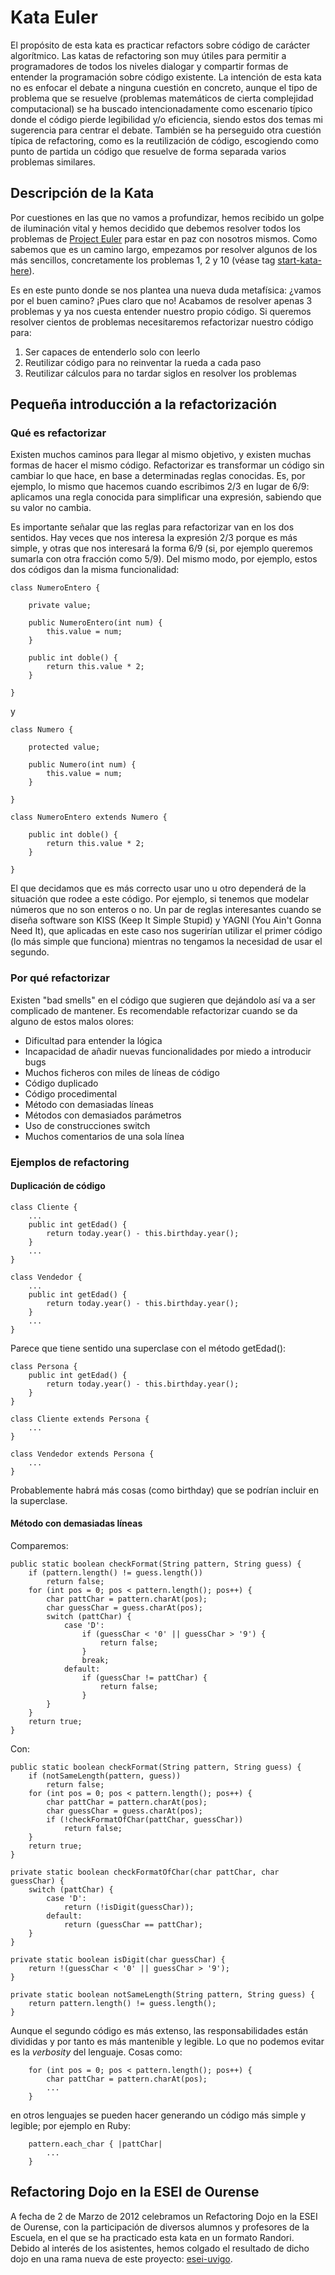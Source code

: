 Kata Euler
==========

El propósito de esta kata es practicar refactors sobre código de carácter algorítmico.
Las katas de refactoring son muy útiles para permitir a programadores de todos los niveles dialogar y compartir formas de entender la programación sobre código existente.
La intención de esta kata no es enfocar el debate a ninguna cuestión en concreto, aunque el tipo de problema que se resuelve (problemas matemáticos de cierta complejidad computacional) se ha buscado intencionadamente como escenario típico donde el código pierde legibilidad y/o eficiencia, siendo estos dos temas mi sugerencia para centrar el debate. También se ha perseguido otra cuestión típica de refactoring, como es la reutilización de código, escogiendo como punto de partida un código que resuelve de forma separada varios problemas similares. 


Descripción de la Kata
----------------------

Por cuestiones en las que no vamos a profundizar, hemos recibido un golpe de iluminación vital y hemos decidido que debemos resolver todos los problemas de [Project Euler](http://projecteuler.net/) para estar en paz con nosotros mismos. Como sabemos que es un camino largo, empezamos por resolver algunos de los más sencillos, concretamente los problemas 1, 2 y 10 (véase tag [start-kata-here](https://github.com/pepellou/KataEuler/tree/start-kata-here)).

Es en este punto donde se nos plantea una nueva duda metafísica: ¿vamos por el buen camino? ¡Pues claro que no! Acabamos de resolver apenas 3 problemas y ya nos cuesta entender nuestro propio código. 
Si queremos resolver cientos de problemas necesitaremos refactorizar nuestro código para:

1. Ser capaces de entenderlo solo con leerlo
2. Reutilizar código para no reinventar la rueda a cada paso
3. Reutilizar cálculos para no tardar siglos en resolver los problemas


Pequeña introducción a la refactorización
-----------------------------------------

### Qué es refactorizar

Existen muchos caminos para llegar al mismo objetivo, y existen muchas formas de hacer el mismo código.
Refactorizar es transformar un código sin cambiar lo que hace, en base a determinadas reglas conocidas.
Es, por ejemplo, lo mismo que hacemos cuando escribimos 2/3 en lugar de 6/9: aplicamos una regla conocida para simplificar una expresión, sabiendo que su valor no cambia.

Es importante señalar que las reglas para refactorizar van en los dos sentidos. Hay veces que nos interesa la expresión 2/3 porque es más simple, y otras que nos interesará la forma 6/9 (si, por ejemplo queremos sumarla con otra fracción como 5/9). Del mismo modo, por ejemplo, estos dos códigos dan la misma funcionalidad:

    class NumeroEntero {

        private value;

        public NumeroEntero(int num) {
            this.value = num;
        }

        public int doble() {
            return this.value * 2;
        }

    }

y

    class Numero {

        protected value;

        public Numero(int num) {
            this.value = num;
        }

    }

    class NumeroEntero extends Numero {

        public int doble() {
            return this.value * 2;
        }

    }

El que decidamos que es más correcto usar uno u otro dependerá de la situación que rodee a este código. Por ejemplo, si tenemos que modelar números que no son enteros o no.
Un par de reglas interesantes cuando se diseña software son KISS (Keep It Simple Stupid) y YAGNI (You Ain't Gonna Need It), que aplicadas en este caso nos sugerirían utilizar el primer código (lo más simple que funciona) mientras no tengamos la necesidad de usar el segundo.


### Por qué refactorizar

Existen "bad smells" en el código que sugieren que dejándolo así va a ser complicado de mantener. Es recomendable refactorizar cuando se da alguno de estos malos olores:

* Dificultad para entender la lógica
* Incapacidad de añadir nuevas funcionalidades por miedo a introducir bugs
* Muchos ficheros con miles de líneas de código
* Código duplicado
* Código procedimental
* Método con demasiadas líneas
* Métodos con demasiados parámetros
* Uso de construcciones switch
* Muchos comentarios de una sola línea

### Ejemplos de refactoring

#### Duplicación de código

    class Cliente {
        ...
        public int getEdad() {
            return today.year() - this.birthday.year();
        }
        ...
    }

    class Vendedor {
        ...
        public int getEdad() {
            return today.year() - this.birthday.year();
        }
        ...
    }

Parece que tiene sentido una superclase con el método getEdad():

    class Persona {
        public int getEdad() {
            return today.year() - this.birthday.year();
        }
    }

    class Cliente extends Persona {
        ...
    }

    class Vendedor extends Persona {
        ...
    }

Probablemente habrá más cosas (como birthday) que se podrían incluir en la superclase.

#### Método con demasiadas líneas

Comparemos:

    public static boolean checkFormat(String pattern, String guess) {
        if (pattern.length() != guess.length())
            return false;
        for (int pos = 0; pos < pattern.length(); pos++) {
            char pattChar = pattern.charAt(pos);
            char guessChar = guess.charAt(pos);
            switch (pattChar) {
                case 'D':
                    if (guessChar < '0' || guessChar > '9') {
                        return false;
                    }
                    break;
                default:
                    if (guessChar != pattChar) {
                        return false;
                    }
            }
        }
        return true;
    }
 
Con:

    public static boolean checkFormat(String pattern, String guess) {
        if (notSameLength(pattern, guess))
            return false;
        for (int pos = 0; pos < pattern.length(); pos++) {
            char pattChar = pattern.charAt(pos);
            char guessChar = guess.charAt(pos);
            if (!checkFormatOfChar(pattChar, guessChar))
                return false;
        }
        return true;
    }
    
    private static boolean checkFormatOfChar(char pattChar, char guessChar) {
        switch (pattChar) {
            case 'D':
                return (!isDigit(guessChar));
            default:
                return (guessChar == pattChar);
        }
    }
    
    private static boolean isDigit(char guessChar) {
        return !(guessChar < '0' || guessChar > '9');
    }
    
    private static boolean notSameLength(String pattern, String guess) {
        return pattern.length() != guess.length();
    }

Aunque el segundo código es más extenso, las responsabilidades están divididas y por tanto es más mantenible y legible.
Lo que no podemos evitar es la _verbosity_ del lenguaje. Cosas como:

        for (int pos = 0; pos < pattern.length(); pos++) {
            char pattChar = pattern.charAt(pos);
            ...
        }

en otros lenguajes se pueden hacer generando un código más simple y legible; por ejemplo en Ruby:

        pattern.each_char { |pattChar|
            ...
        }


Refactoring Dojo en la ESEI de Ourense
--------------------------------------

A fecha de 2 de Marzo de 2012 celebramos un Refactoring Dojo en la ESEI de Ourense, con la participación de diversos alumnos y profesores de la Escuela, en el que se ha practicado esta kata en un formato Randori. Debido al interés de los asistentes, hemos colgado el resultado de dicho dojo en una rama nueva de este proyecto: [esei-uvigo](https://github.com/pepellou/KataEuler/tree/esei-uvigo).
